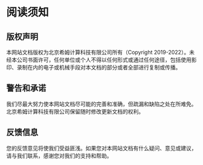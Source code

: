 # 阅读须知

## 版权声明

本网站文档版权为北京希姆计算科技有限公司所有（Copyright️ 2019-2022）。未经本公司书面许可，任何单位或个人不得以任何形式或通过任何途径，包括使用影印、录制在内的电子或机械手段对本文档的部分或者全部进行复制或传播。

## 警告和承诺

我们尽最大努力使本网站文档尽可能的完善和准确，但疏漏和缺陷之处在所难免。北京希姆计算科技有限公司保留随时修改更新文档的权利。

## 反馈信息

您的反馈意见将使我们受益匪浅。如果您对本网站文档有什么疑问、意见或建议，请与我们联系，感谢您对我们的支持和帮助。
